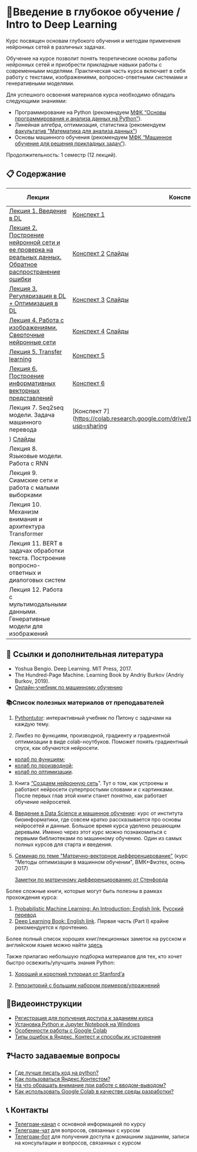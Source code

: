 # 🧬Введение в глубокое обучение / Intro to Deep Learning

Курс посвящен основам глубокого обучения и методам применения нейронных сетей в различных задачах.

Обучение на курсе позволит понять теоретические основы работы нейронных сетей и приобрести прикладные навыки работы с современными моделями. Практическая часть курса включает в себя работу с текстами, изображениями, вопросно-ответными системами и генеративными моделями.

Для успешного освоения материалов курса необходимо обладать следующими знаниями:

* Программирование на Python (рекомендуем [МФК “Основы программирования и анализа данных на Python”](https://teach-in.ru/course/python-programming-and-data-analysis-basics)).
* Линейная алгебра, оптимизация, статистика (рекомендуем [факультатив "Математика для анализа данных"](https://teach-in.ru/course/mathematics-for-data-analysis-p1))
* Основы машинного обучения (рекомендуем [МФК “Машинное обучение для решения прикладных задач”](https://youtube.com/playlist?list=PLcsjsqLLSfNAri43suoDrZBVrUsqDIonL)).

Продолжительность: 1 семестр (12 лекций).

## 📋 Содержание

Лекции | Конспекты | Домашние задания | Дедлайн сдачи
|----|----|:----:|:----:|
| [Лекция 1. Введение в DL](https://youtu.be/bTdDhAFKPZc)| [Конспект 1](https://colab.research.google.com/drive/1oY4yysrlNVNqWuB6la0LrrABz-Y-lKj6?usp=sharing)|[ДЗ 1](https://contest.yandex.ru/contest/40977/enter/) | [`23.10.2022, 23:59`](https://t.me/c/1684649676/11)|
| [Лекция 2. Построение нейронной сети и ее проверка на реальных данных. Обратное распространение ошибки](https://youtu.be/eNLIN5b96pE)| [Конспект 2](https://colab.research.google.com/drive/11N4BfAlA5xKsJ6KkJ6eGiO7U-UZH58w3?usp=sharing) [Слайды](https://drive.google.com/file/d/1Cw7xlnTRmjC28LLcUh1Aud3Qh5WQgC4g/view?usp=sharing)|[ДЗ 2](https://contest.yandex.ru/contest/41292/enter/) | [`30.10.2022, 23:59`](https://t.me/c/1684649676/19)|
| [Лекция 3. Регуляризация в DL + Оптимизация в DL](https://youtu.be/Ql00acFsEhE)| [Конспект 3](https://colab.research.google.com/drive/1VnVuI0Bic7T6WE6eHjrnsGUTPiUl17jS?usp=sharing) [Слайды](https://drive.google.com/file/d/1OibRGXexJhSq6ID7zIwNSliJGUrBliFr/view?usp=sharing)|[ДЗ 3](https://contest.yandex.ru/contest/41716/problems/) | [`06.11.2022, 23:59`](https://t.me/c/1684649676/23)|
| [Лекция 4. Работа с изображениями. Сверточные нейронные сети](https://youtu.be/xkuJ3TkFlGA)| [Конспект 4](https://colab.research.google.com/drive/1ZMu6C3ZEt3kCSDBNWGM6sicXL5-EhSve?usp=sharing) [Слайды](https://drive.google.com/file/d/17kITkKcbRhMROFjL0AZXIzgOcWjLUahN/view?usp=sharing)|[ДЗ 4](https://contest.yandex.ru/contest/42011/problems/) | [`13.11.2022, 23:59`](https://t.me/c/1684649676/30)|
| [Лекция 5. Transfer learning](https://youtu.be/CFVHHyiBsAo)| [Конспект 5](https://colab.research.google.com/drive/1tURrDYNmn89c0NOboVptNgEOuedK0hbo?usp=sharing)| [ДЗ 5](https://contest.yandex.ru/contest/42468/problems/) | [`20.11.2022 23:59`](https://t.me/c/1684649676/35)|
| [Лекция 6. Построение информативных векторных представлений](https://youtu.be/N6XzDTTFI5U)| [Конспект 6](https://colab.research.google.com/drive/1frihu_TiDgJrA3oX3YIdxeRVXEeWvH_t?usp=sharing)|[ДЗ 6](https://contest.yandex.ru/contest/42820/problems/)|[`27.11.2022 23:59`](https://t.me/c/1684649676/37)|
| Лекция 7. Seq2seq модели. Задача машинного перевода | [Конспект 7](https://colab.research.google.com/drive/1u3gW7iPjkNsCm72fwIrIvavi_sCEzlAv?usp=sharing
) [Слайды](https://github.com/girafe-ai/ml-course/blob/msu_branch/week07_language_modeling/07_rnns_and_language_modeling__black.pdf)|||
| Лекция 8. Языковые модели. Работа с RNN||||
| Лекция 9. Сиамские сети и работа с малыми выборками||||
| Лекция 10. Механизм внимания и архитектура Transformer||||
| Лекция 11. BERT в задачах обработки текста. Построение вопросно-ответных и диалоговых систем||||
| Лекция 12. Работа с мультимодальными данными. Генеративные модели для изображений||||

## 📝 Ссылки и дополнительная литература

* Yoshua Bengio. Deep Learning. MIT Press, 2017.
* The Hundred-Page Machine. Learning Book by Andriy Burkov (Andriy Burkov, 2019).
* [Онлайн-учебник по машинному обучению](https://academy.yandex.ru/dataschool/book)

### 📚Список полезных материалов от преподавателей

1. [Pythontutor](https://pythontutor.ru/): интерактивный учебник по Питону с задачами на каждую тему.

2. Ликбез по функциям, производной, градиенту и градиентной оптимизации в виде colab-ноутбуков. Поможет понять градиентный спуск, как обучаются нейросети. 
* [колаб по функциям](https://colab.research.google.com/drive/1Qc18v4byGmYFqUaJbmMEwRq5MSpmZmuh?usp=sharing);
* [колаб по производной](https://colab.research.google.com/drive/1Etz36ELaIoqOoDR_gbLVn3HsMfxtbK2Q?usp=sharing);
* [колаб по оптимизации](https://colab.research.google.com/drive/1I73AiHtN0XvXCgCMj1oLKZTNw4CRDdTL?usp=sharing).

3. Книга [“Создаем нейронную сеть](https://vk.com/doc44301783_578949209?hash=GF6d6zgN2oXiFi8S66dzZg7eCV3cTi5SZykZoQMTxwD)”. Тут о том, как устроены и работают нейросети суперпростыми словами и с картинками. После первых глав этой книги станет понятно, как работает обучение нейросетей.

4. [Введение в Data Science и машинное обучение](https://stepik.org/course/4852/info): курс от института биоинформатики, где совсем кратко рассказывается про основы нейросетей и данные. Большое время курса уделено решающим деревьям. Именно через этот курс можно познакомиться с первыми библиотеками по машинному обучению. Один из самых полных курсов для старта и введения.

5. [Семинар по теме "Матрично-векторное дифференцирование"](http://www.machinelearning.ru/wiki/images/5/50/MOMO17_Seminar2.pdf) (курс "Методы оптимизации в машинном обучении", ВМК+Физтех, осень 2017)
   
   [Заметки по матричному дифференцированию от Стенфорда](http://cs231n.stanford.edu/vecDerivs.pdf)

Более сложные книги, которые могут быть полезны в рамках прохождения курса:
1. [Probabilistic Machine Learning: An Introduction; English link](https://probml.github.io/pml-book/book1.html), [Русский перевод](https://dmkpress.com/catalog/computer/data/978-5-93700-119-1/)
2. [Deep Learning Book: English link](https://www.deeplearningbook.org/). Первая часть (Part I) крайне рекомендуется к прочтению.

Более полный список хороших книг/лекционных заметок на русском и английском языке можно найти [здесь](https://github.com/girafe-ai/ml-course/blob/master/extra_materials.md)


Также прилагаю небольшую подборка материалов для тех, кто хочет быстро освежить/улучшить знания Python:

1. [Хороший и короткий туториал от Stanford’а](http://cs231n.github.io/python-numpy-tutorial/)

2. [Репозиторий с большим набором примеров/упражнений](https://gitlab.erc.monash.edu.au/andrease/Python4Maths/tree/master)

## 🎥Видеоинструкции

* [Регистрация для получения доступа к заданиям курса](https://youtu.be/R1_Xzr3Eyso )
* [Установка Python и Jupyter Notebook на Windows](https://youtu.be/fVu3OjCfVps)
* [Особенности работы с Google Colab ](https://youtu.be/0UeZYtVN7R8)
* [Типы ошибок в Яндекс. Контест и способы их устранения ](https://disk.yandex.ru/i/cSHfi_NXpcDDuw)

## ❓Часто задаваемые вопросы

* [Где лучше писать код на python?](./instructions/IDE-review.md)
* [Как пользоваться Яндекс.Контестом?](./instructions/yandex_contest.md)
* [На что обращать внимание при работе с вводом-выводом?](./instructions/input-output.md)
* [Как использовать Google Colab в качестве среды разработки?](./instructions/GoogleColab.md)

## 📞 Контакты
* [Телеграм-канал](https://t.me/+p52yYKfqD040NGMy) с основной информацией по курсу
* [Телеграм-чат](https://t.me/+UcXax0tW_3JhZmJi) для вопросов, связанных с курсом
* [Телеграм-бот](https://t.me/msumfk_bot) для получения доступа к домашним заданиям, записи на консультации и вопросов, связанных с курсом
